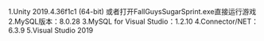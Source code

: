 1.Unity 2019.4.36f1c1 (64-bit)
或者打开FallGuysSugarSprint.exe直接运行游戏
2.MySQL版本：8.0.28
3.MySQL for Visual Studio：1.2.10
4.Connector/NET：6.3.9
5.Visual Studio 2019
